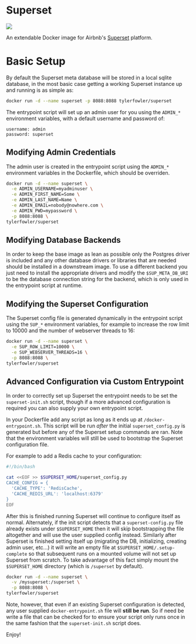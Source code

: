 Superset
===============

[![](https://images.microbadger.com/badges/image/tylerfowler/superset.svg)](https://microbadger.com/images/tylerfowler/superset "Get your own image badge on microbadger.com")

An extendable Docker image for Airbnb's [Superset](https://superset.apache.org/) platform.

# Basic Setup

By default the Superset meta database will be stored in a local sqlite database, in the most basic case getting a working Superset instance up and running is as simple as:

```bash
docker run -d --name superset -p 8088:8088 tylerfowler/superset
```

The entrypoint script will set up an admin user for you using the `ADMIN_*` environment variables, with a default username and password of:

```
username: admin
password: superset
```

## Modifying Admin Credentials

The admin user is created in the entrypoint script using the `ADMIN_*` environment variables in the Dockerfile, which should be overriden.

```bash
docker run -d --name superset \
  -e ADMIN_USERNAME=myadminuser \
  -e ADMIN_FIRST_NAME=Some \
  -e ADMIN_LAST_NAME=Name \
  -e ADMIN_EMAIL=nobody@nowhere.com \
  -e ADMIN_PWD=mypassword \
  -p 8088:8088 \
tylerfowler/superset
```

## Modifying Database Backends

In order to keep the base image as lean as possible only the Postgres driver is included and any other database drivers or libraries that are needed should be installed in a downstream image. To use a different backend you just need to install the appropriate drivers and modify the `$SUP_META_DB_URI` to be the database connection string for the backend, which is only used in the entrypoint script at runtime.

## Modifying the Superset Configuration

The Superset config file is generated dynamically in the entrypoint script using the `SUP_*` environment variables, for example to increase the row limit to 10000 and the number of webserver threads to 16:

```bash
docker run -d --name superset \
  -e SUP_ROW_LIMIT=10000 \
  -e SUP_WEBSERVER_THREADS=16 \
  -p 8088:8088 \
tylerfowler/superset
```

## Advanced Configuration via Custom Entrypoint

In order to correctly set up Superset the entrypoint needs to be set the `superset-init.sh` script, though if a more advanced configuration is required you can also supply your own entrypoint script.

In your Dockerfile add any script as long as it ends up at `/docker-entrypoint.sh`. This script will be run *after* the initial `superset_config.py` is generated but before any of the Superset setup commands are ran. Note that the environment variables will still be used to bootstrap the Superset configuration file.

For example to add a Redis cache to your configuration:
```bash
#!/bin/bash

cat <<EOF >> $SUPERSET_HOME/superset_config.py
CACHE_CONFIG = {
  'CACHE_TYPE': 'RedisCache',
  'CACHE_REDIS_URL': 'localhost:6379'
}
EOF
```

After this is finished running Superset will continue to configure itself as normal. Alternately, if the init script detects that a `superset-config.py` file already exists under `$SUPERSET_HOME` then it will skip bootstrapping the file altogether and will use the user supplied config instead. Similarly after Superset is finished setting itself up (migrating the DB, initializing, creating admin user, etc...) it will write an empty file at `$SUPERSET_HOME/.setup-complete` so that subsequent runs on a mounted volume will not set up Superset from scratch. To take advantage of this fact simply mount the `$SUPERSET_HOME` directory (which is `/superset` by default).

```bash
docker run -d --name superset \
  -v /mysuperset:/superset \
  -p 8088:8088 \
tylerfowler/superset
```

Note, however, that even if an existing Superset configuration is detected, any user supplied `docker-entrypoint.sh` file will **still be run**. So if need be write a file that can be checked for to ensure your script only runs once in the same fashion that the `superset-init.sh` script does.

Enjoy!
